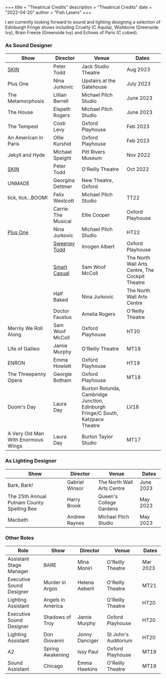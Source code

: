 +++
title = "Theatrical Credits"
description = "Theatrical Credits"
date = "2022-04-20"
author = "Fish Lasers"
+++

I am currently looking forward to sound and lighting designing a selection of Edinburgh Fringe shows including Cruelty (C Aquila), Wishbone (Greenside Ivy), Brain Freeze (Greenside Ivy) and Echoes of Paris (C cubed).


### As Sound Designer

| Show   | Director  |Venue    | Dates      |
| ------------------ | ---------------- | ---------------- | --------- |
| [SKIN](https://mobile.twitter.com/ScarTheatreCo) | Peter Todd | Jack Studio Theatre| Aug 2023|
| Plus One  | Nina Jurkovic    |  Upstairs at the Gatehouse    | July 2023      |
|The Metamorphosis| Lillian Berrell| Michael Pilch Studio|June 2023|
|The House| Elspeth Rogers| Michael Pilch Studio|June 2023|
| The Tempest | Costi Levy | Oxford Playhouse | Feb 2023 |
| An American in Paris | Ollie Kurshid | Oxford Playhouse | Feb 2023|
| Jekyll and Hyde | Michael Speight | Pitt Rivers Museum| Nov 2022|
| [SKIN](https://mobile.twitter.com/ScarTheatreCo) | Peter Todd | O'Reilly Theatre| Oct 2022|
| UNMADE | Georgina Dettmer | New Theatre, Oxford|
| tick, tick...BOOM!| Felix Westcott | Michael Pilch Studio| TT22|
                      | Carrie: The Musical                                         | Ellie Cooper     | Oxford Playhouse                                                                                   | TT22      |
| [Plus One](https://www.00productions.co.uk/plus-one)                                                    | Nina Jurkovic    | Michael Pilch Studio                                                                               | HT22      |
                      | [Sweeney Todd](https://www.00productions.co.uk/sweeney-todd)                                                | Imogen Albert    | Oxford Playhouse                                                                                   | HT22      |
                      | [Smart Casual](https://www.thenorthwall.com/whats-on/smart-casual/)                                                | Sam Woof McColl  | The North Wall Arts Centre, The Cockpit Theatre                                    | LV21 |
                      | Half Baked                                                  | Nina Jurkovic    | The North Wall Arts Centre                                                                         | TT21      |
                      | Doctor Faustus                                              | Amelia Rogers    | O'Reilly Theatre                                                                                   | HT20      |
| Merrily We Roll Along                                       | Sam Woof McColl  | Oxford Playhouse                                                                                   | HT20      |
| Life of Galileo                                             | Jamie Murphy     | O'Reilly Theatre         | MT19      |                        
| ENRON                                                       |Emma Howlett                 | Oxford Playhouse                                                                                   | HT19      |
| The Threepenny Opera                                        | Georgie Botham   | Oxford Playhouse                                                                                   | MT18      |
| Doom's Day                                                  | Laura Day        | Buxton Rotunda, Cambridge Junction, Edinburgh Fringe/C South, Katzpace Theatre | LV18 |
| A Very Old Man With Enormous Wings                           |Laura Day                  | Burton Taylor Studio                                                                               | MT17      |

### As Lighting Designer


| Show   | Director  |Venue    | Dates      |
| ------------------ | ------------------ | ---------------- | ---------------- |
| Bark, Bark!|Gabriel Winsor|The North Wall Arts Centre| June 2023|
| The 25th Annual Putnam County Spelling Bee | Harry Brook | Queen's College Gardens | May 2023 |
| Macbeth | Andrew Raynes | Michael Pilch Studio| May 2023|
### Other Roles

| Role | Show   | Director  |Venue    | Dates      |
| ------------------ | ------------------ | ---------------- | ---------------- | --------- |
|Assistant Stage Manager | BARE | Mina Moniri| O'Reilly Theatre | Mar 2023|
| Executive Sound Designer             | Murder in Argos                                             | Helena Aeberli | O'Reilly Theatre                                                                                   | MT21      |
| Lighting Assistant                   | Angels in America                                           |                  | O'Reilly Theatre                                                                                   | HT20      |
| Executive Sound Designer             | Shadows of Troy                                             | Jamie Murphy     | Oxford Playhouse                                                                                   | HT20      |
| Lighting Assistant                   | Don Giovanni                                                | Jonny Danciger   | St John's Auditorium                                                                               | HT20      |
| A2                                   | Spring Awakening                                            | Issy Paul                  | Oxford Playhouse                                                                                   | MT19      |                                               
| Sound Assistant                      | Chicago                                                     |Emma Hawkins                  | O'Reilly Theatre                                                                                   | MT19      |



